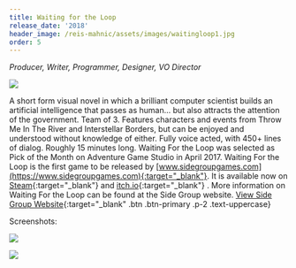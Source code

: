 ```yaml
---
title: Waiting for the Loop
release_date: '2018'
header_image: /reis-mahnic/assets/images/waitingloop1.jpg
order: 5
---
```

_Producer, Writer, Programmer, Designer, VO Director_

![](/reis-mahnic/assets/images/waitingloop3.jpg)

A short form visual novel in which a brilliant computer scientist builds an artificial intelligence that passes as human... but also attracts the attention of the government. Team of 3. Features characters and events from Throw Me In The River and Interstellar Borders, but can be enjoyed and understood without knowledge of either. Fully voice acted, with 450+ lines of dialog. Roughly 15 minutes long. Waiting For the Loop was selected as Pick of the Month on Adventure Game Studio in April 2017. Waiting For the Loop is the first game to be released by [www.sidegroupgames.com](https://www.sidegroupgames.com){:target="_blank"}. It is available now on [Steam](https://store.steampowered.com/app/717830/Waiting_for_the_Loop/){:target="_blank"} and  [itch.io](https://side-group.itch.io/waiting-for-the-loop){:target="_blank"} . More information on Waiting For the Loop can be found at the Side Group website.
[View Side Group Website](https://sidegroupgames.com){:target="_blank" .btn .btn-primary .p-2 .text-uppercase}

Screenshots:

![](/reis-mahnic/assets/images/waitingloop2.jpg)

![](/reis-mahnic/assets/images/waitingloop4.jpg)
